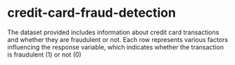 # credit-card-fraud-detection
The dataset provided includes information about credit card transactions and whether they are fraudulent or not. Each row represents various factors influencing the response variable, which indicates whether the transaction is fraudulent (1) or not (0)
